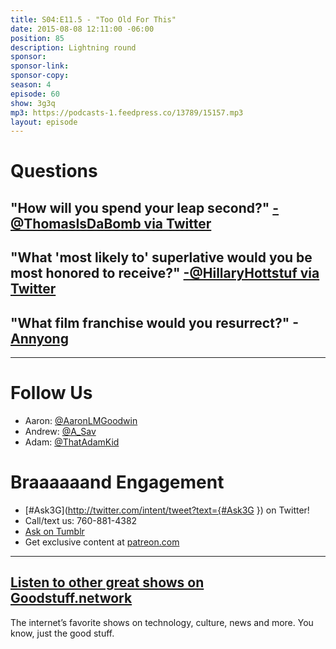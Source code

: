 ```yaml
---
title: S04:E11.5 - "Too Old For This"
date: 2015-08-08 12:11:00 -06:00
position: 85
description: Lightning round
sponsor: 
sponsor-link: 
sponsor-copy: 
season: 4
episode: 60
show: 3g3q
mp3: https://podcasts-1.feedpress.co/13789/15157.mp3
layout: episode
---
```


# Questions

## "How will you spend your leap second?" [-@ThomasIsDaBomb via Twitter](http://twitter.com/ThomasIsDaBomb/status/615782966740910080)

## "What 'most likely to' superlative would you be most honored to receive?" [-@HillaryHottstuf via Twitter](http://ift.tt/1Fm1Sps)

## "What film franchise would you resurrect?" -[Annyong](http://i.giphy.com/hENdDJcZxpWZG.gif)

***

# Follow Us
* Aaron: [@AaronLMGoodwin](http://twitter.com/aaronlmgoodwin)
* Andrew: [@A_Sav](http://twitter.com/a_sav)
* Adam: [@ThatAdamKid](http://twitter.com/thatadamkid)

# Braaaaaand Engagement
* [#Ask3G](http://twitter.com/intent/tweet?text={#Ask3G }) on Twitter!
* Call/text us: 760-881-4382
* [Ask on Tumblr](http://3g3q.co/ask)
* Get exclusive content at [patreon.com](http://www.patreon.com/3g3q)

***

## [Listen to other great shows on Goodstuff.network](http://goodstuff.network/)
The internet’s favorite shows on technology, culture, news and more. You know, just the good stuff.
